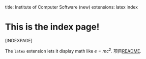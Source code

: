 title: Institute of Computer Software (new)
extensions: latex
            index

# This is the index page!

[INDEXPAGE]

The `latex` extension lets it display math like $e=mc^2$. 项目[README](README.html).


